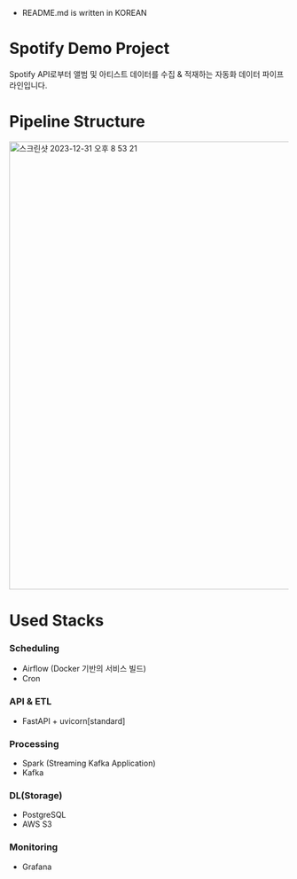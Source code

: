 * README.md is written in KOREAN
# Spotify Demo Project
Spotify API로부터 앨범 및 아티스트 데이터를 수집 & 적재하는 자동화 데이터 파이프라인입니다.

# Pipeline Structure
<img width="809" alt="스크린샷 2023-12-31 오후 8 53 21" src="https://github.com/Spotify-DemoProject/docs/assets/130134750/f3e863a2-d4ae-4fad-9e8a-a0b2fc09ec2f">

# Used Stacks
### Scheduling
- Airflow (Docker 기반의 서비스 빌드)
- Cron

### API & ETL
- FastAPI + uvicorn[standard]

### Processing
- Spark (Streaming Kafka Application)
- Kafka

### DL(Storage)
- PostgreSQL
- AWS S3

### Monitoring
- Grafana
